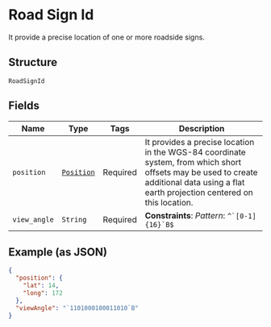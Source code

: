 
# Road Sign Id

It provide a precise location of one or more roadside signs.

## Structure

`RoadSignId`

## Fields

| Name | Type | Tags | Description |
|  --- | --- | --- | --- |
| `position` | [`Position`](../../doc/models/position.md) | Required | It provides a precise location in the WGS-84 coordinate system, from which short offsets may be used to create additional data using a flat earth projection centered on this location. |
| `view_angle` | `String` | Required | **Constraints**: *Pattern*: ``^`[0-1]{16}`B$`` |

## Example (as JSON)

```json
{
  "position": {
    "lat": 14,
    "long": 172
  },
  "viewAngle": "`1101000100011010`B"
}
```

